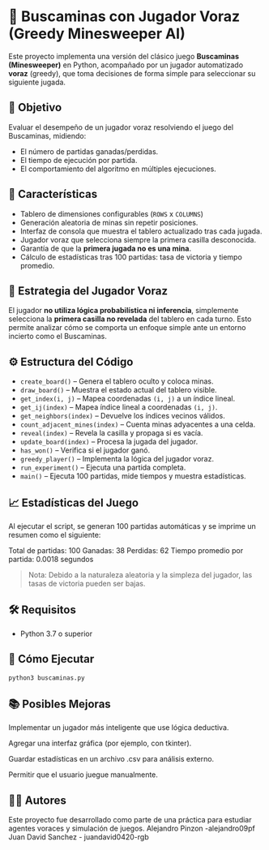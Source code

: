 # 🧠 Buscaminas con Jugador Voraz (Greedy Minesweeper AI)

Este proyecto implementa una versión del clásico juego **Buscaminas (Minesweeper)** en Python, acompañado por un jugador automatizado **voraz** (greedy), que toma decisiones de forma simple para seleccionar su siguiente jugada.

## 🎯 Objetivo

Evaluar el desempeño de un jugador voraz resolviendo el juego del Buscaminas, midiendo:
- El número de partidas ganadas/perdidas.
- El tiempo de ejecución por partida.
- El comportamiento del algoritmo en múltiples ejecuciones.

## 📌 Características

- Tablero de dimensiones configurables (`ROWS` x `COLUMNS`)
- Generación aleatoria de minas sin repetir posiciones.
- Interfaz de consola que muestra el tablero actualizado tras cada jugada.
- Jugador voraz que selecciona siempre la primera casilla desconocida.
- Garantía de que la **primera jugada no es una mina**.
- Cálculo de estadísticas tras 100 partidas: tasa de victoria y tiempo promedio.

## 🧠 Estrategia del Jugador Voraz

El jugador **no utiliza lógica probabilística ni inferencia**, simplemente selecciona la **primera casilla no revelada** del tablero en cada turno. Esto permite analizar cómo se comporta un enfoque simple ante un entorno incierto como el Buscaminas.

## ⚙️ Estructura del Código

- `create_board()` – Genera el tablero oculto y coloca minas.
- `draw_board()` – Muestra el estado actual del tablero visible.
- `get_index(i, j)` – Mapea coordenadas `(i, j)` a un índice lineal.
- `get_ij(index)` – Mapea índice lineal a coordenadas `(i, j)`.
- `get_neighbors(index)` – Devuelve los índices vecinos válidos.
- `count_adjacent_mines(index)` – Cuenta minas adyacentes a una celda.
- `reveal(index)` – Revela la casilla y propaga si es vacía.
- `update_board(index)` – Procesa la jugada del jugador.
- `has_won()` – Verifica si el jugador ganó.
- `greedy_player()` – Implementa la lógica del jugador voraz.
- `run_experiment()` – Ejecuta una partida completa.
- `main()` – Ejecuta 100 partidas, mide tiempos y muestra estadísticas.

## 📈 Estadísticas del Juego

Al ejecutar el script, se generan 100 partidas automáticas y se imprime un resumen como el siguiente:

Total de partidas: 100
Ganadas: 38
Perdidas: 62
Tiempo promedio por partida: 0.0018 segundos


> Nota: Debido a la naturaleza aleatoria y la simpleza del jugador, las tasas de victoria pueden ser bajas.

## 🛠️ Requisitos

- Python 3.7 o superior

## 🚀 Cómo Ejecutar

```bash
python3 buscaminas.py
```

## 📚 Posibles Mejoras
Implementar un jugador más inteligente que use lógica deductiva.

Agregar una interfaz gráfica (por ejemplo, con tkinter).

Guardar estadísticas en un archivo .csv para análisis externo.

Permitir que el usuario juegue manualmente.

## 👨‍💻 Autores
Este proyecto fue desarrollado como parte de una práctica para estudiar agentes voraces y simulación de juegos.
Alejandro Pinzon -alejandro09pf
Juan David Sanchez - juandavid0420-rgb
